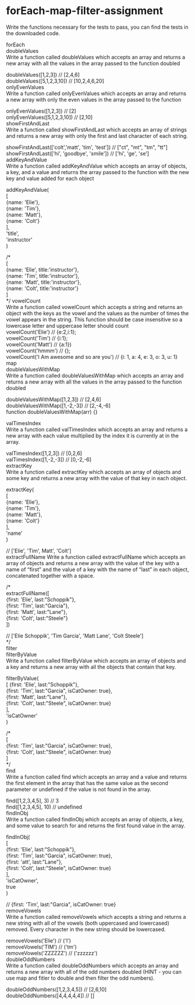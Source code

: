 # forEach-map-filter-assignment<br>
Write the functions necessary for the tests to pass, you can find the tests in the downloaded code.<br>

forEach<br>
doubleValues<br>
Write a function called doubleValues which accepts an array and returns a new array with all the values in the array passed to the function doubled<br>

doubleValues([1,2,3]) // [2,4,6]<br>
doubleValues([5,1,2,3,10]) // [10,2,4,6,20]<br>
onlyEvenValues<br>
Write a function called onlyEvenValues which accepts an array and returns a new array with only the even values in the array passed to the function<br>

onlyEvenValues([1,2,3]) // [2]<br>
onlyEvenValues([5,1,2,3,10]) // [2,10]<br>
showFirstAndLast<br>
Write a function called showFirstAndLast which accepts an array of strings and returns a new array with only the first and last character of each string.<br>

showFirstAndLast(['colt','matt', 'tim', 'test']) // ["ct", "mt", "tm", "tt"]<br>
showFirstAndLast(['hi', 'goodbye', 'smile']) // ['hi', 'ge', 'se']<br>
addKeyAndValue<br>
Write a function called addKeyAndValue which accepts an array of objects, a key, and a value and returns the array passed to the function with the new key and value added for each object<br>

addKeyAndValue(<br>
[<br>
  {name: 'Elie'},<br>
  {name: 'Tim'},<br>
  {name: 'Matt'},<br>
  {name: 'Colt'}<br>
],<br>
  'title',<br>
  'instructor'<br>
)<br>

/*<br>
  [<br>
    {name: 'Elie', title:'instructor'},<br>
    {name: 'Tim', title:'instructor'},<br>
    {name: 'Matt', title:'instructor'},<br>
    {name: 'Colt', title:'instructor'}<br>
  ]<br>
*/
vowelCount<br>
Write a function called vowelCount which accepts a string and returns an object with the keys as the vowel and the values as the number of times the vowel appears in the string. This function should be case insensitive so a lowercase letter and uppercase letter should count
<br>
vowelCount('Elie') // {e:2,i:1};<br>
vowelCount('Tim') // {i:1};<br>
vowelCount('Matt') // {a:1})<br>
vowelCount('hmmm') // {};<br>
vowelCount('I Am awesome and so are you') // {i: 1, a: 4, e: 3, o: 3, u: 1}<br>
map<br>
doubleValuesWithMap<br>
Write a function called doubleValuesWithMap which accepts an array and returns a new array with all the values in the array passed to the function doubled<br>

doubleValuesWithMap([1,2,3]) // [2,4,6]<br>
doubleValuesWithMap([1,-2,-3]) // [2,-4,-6]<br>
function doubleValuesWithMap(arr) {}<br>

valTimesIndex<br>
Write a function called valTimesIndex which accepts an array and returns a new array with each value multiplied by the index it is currently at in the array.<br>

valTimesIndex([1,2,3]) // [0,2,6]<br>
valTimesIndex([1,-2,-3]) // [0,-2,-6]<br>
extractKey<br>
Write a function called extractKey which accepts an array of objects and some key and returns a new array with the value of that key in each object.<br>

extractKey(<br>
  [<br>
    {name: 'Elie'},<br>
    {name: 'Tim'},<br>
    {name: 'Matt'},<br>
    {name: 'Colt'}<br>
  ],<br>
  'name'<br>
)<br>

  // ['Elie', 'Tim', Matt', 'Colt']<br>
extractFullName
Write a function called extractFullName which accepts an array of objects and returns a new array with the value of the key with a name of “first” and the value of a key with the name of “last” in each object, concatenated together with a space.<br>

/*<br>
extractFullName([<br>
  {first: 'Elie', last:"Schoppik"},<br>
  {first: 'Tim', last:"Garcia"},<br>
  {first: 'Matt', last:"Lane"},<br>
  {first: 'Colt', last:"Steele"}<br>
])<br>

  // ['Elie Schoppik', 'Tim Garcia', 'Matt Lane', 'Colt Steele']<br>
*/<br>
filter<br>
filterByValue<br>
Write a function called filterByValue which accepts an array of objects and a key and returns a new array with all the objects that contain that key.<br>

filterByValue(<br>
[
  {first: 'Elie', last:"Schoppik"},<br>
  {first: 'Tim', last:"Garcia", isCatOwner: true},<br>
  {first: 'Matt', last:"Lane"},<br>
  {first: 'Colt', last:"Steele", isCatOwner: true}<br>
],<br>
'isCatOwner'<br>
)<br>

/*<br>
  [<br>
    {first: 'Tim', last:"Garcia", isCatOwner: true},<br>
    {first: 'Colt', last:"Steele", isCatOwner: true}<br>
  ]<br>
*/<br>
find<br>
Write a function called find which accepts an array and a value and returns the first element in the array that has the same value as the second parameter or undefined if the value is not found in the array.<br>

find([1,2,3,4,5], 3) // 3<br>
find([1,2,3,4,5], 10) // undefined<br>
findInObj<br>
Write a function called findInObj which accepts an array of objects, a key, and some value to search for and returns the first found value in the array.<br>

findInObj(<br>
  [<br>
    {first: 'Elie', last:"Schoppik"},<br>
    {first: 'Tim', last:"Garcia", isCatOwner: true},<br>
    {first: 'att', last:"Lane"},<br>
    {first: 'Colt', last:"Steele", isCatOwner: true}<br>
  ],<br>
  'isCatOwner',<br>
  true<br>
)<br>

// {first: 'Tim', last:"Garcia", isCatOwner: true}<br>
removeVowels<br>
Write a function called removeVowels which accepts a string and returns a new string with all of the vowels (both uppercased and lowercased) removed. Every character in the new string should be lowercased.<br>

removeVowels('Elie') // ('l')<br>
removeVowels('TIM') // ('tm')<br>
removeVowels('ZZZZZZ') // ('zzzzzz')<br>
doubleOddNumbers<br>
Write a function called doubleOddNumbers which accepts an array and returns a new array with all of the odd numbers doubled (HINT - you can use map and fitler to double and then filter the odd numbers).<br>

doubleOddNumbers([1,2,3,4,5]) // [2,6,10]<br>
doubleOddNumbers([4,4,4,4,4]) // []<br>

